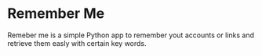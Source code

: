 # Remember Me
 Remeber me is a simple Python app to remember yout accounts or links and retrieve them easly with certain key words.
